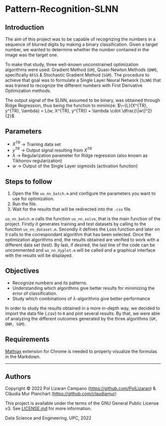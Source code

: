 # Pattern-Recognition-SLNN

## Introduction

The aim of this project was to be capable of recognizing the numbers in a sequence of blurred digits by making a binary classification. Given a target number, we wanted to determine whether the number contained in the image was the target one. 

To make that study, three well-known unconstrained optimization algorithms were used: Gradient Method (`GM`), Quasi-Newton Methods (`QNM`), specifically `BFGS` & Stochastic Gradient Method (`SGM`). 
The procedure to achieve that goal was to formulate a Single Layer Neural Network (`SLNN`) that was trained to recognize the different numbers with First Derivative Optimization methods.

The output signal of the SLNN, assumed to be binary, was obtained through Ridge Regression, thus being the function to minimize: $\~{L}(X^{TR}, y^{TR}, \lambda) = L(w; X^{TR}, y^{TR}) + \lambda \cdot \dfrac{\|w\|^2}{2}$

## Parameters

* $X^{TR}$ -> Training data set
* $y^{TR}$ -> Output signal resulting from $X^{TR}$
* $\lambda$ -> Regularization parameter for Ridge regression (also known as Tikhonov regularization)
* $w$ -> Output of the Single Layer sigmoids (activation function)

## Steps to follow

1. Open the file `uo_nn_batch.m` and configure the parameters you want to use for optimization. 
2. Run the file.
3. Wait for the results that will be redirected into the `.csv` file. 

`uo_nn_batch.m` calls the function `uo_nn_solve`, that is the main function of the project. Firstly it generates training and test datasets by calling to the function `uo_nn_dataset.m`. Secondly it defines the Loss function and later on it calls to the correspondant algorithm that has been selected. 
Once the optimization algorithms end, the results obtained are verified to work with a different data set (test). By last, if desired, the last line of the code can be uncommented and `uo_nn_Xyplot.m` will be called and a graphical interface with the results will be displayed.

## Objectives

- Recognize numbers and its patterns.
- Understanding which algorithms give better results for minimizing the error of classification.
- Study which combinations of $\lambda$-algorithms give better performance


In order to study the results obtained in a more in-depth way, we decided to import the data file (.csv) to `R` and plot several results. By that, we were able of analyzing the different outcomes generated by the three algorithms (`GM, QNM, SGM`).

## Requirements

[Mathjax](https://chrome.google.com/webstore/detail/mathjax-plugin-for-github/ioemnmodlmafdkllaclgeombjnmnbima/related) extension for Chrome is needed to properly visualize the formulas in the Markdown.

- - -

## Authors

Copyright © 2022 Pol Lizaran Campano (https://github.com/PolLizaran) & Clàudia Mur Planchart (https://github.com/claudiamur)

This project is available under the terms of the GNU General Public License v3. See [LICENSE.md](LICENSE.md) for more information.

Data Science and Engineering, UPC, 2022
